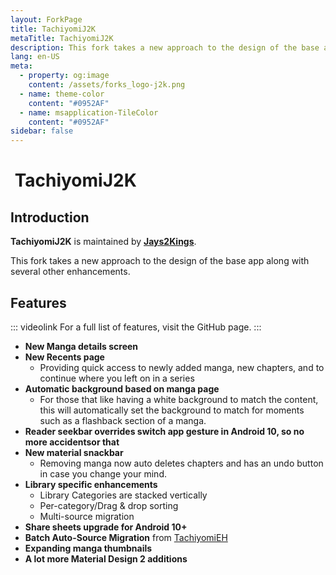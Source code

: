 ```yaml
---
layout: ForkPage
title: TachiyomiJ2K
metaTitle: TachiyomiJ2K
description: This fork takes a new approach to the design of the base app along with several other enhancements.
lang: en-US
meta:
  - property: og:image
    content: /assets/forks_logo-j2k.png
  - name: theme-color
    content: "#0952AF"
  - name: msapplication-TileColor
    content: "#0952AF"
sidebar: false
---
```


# <img class="headerLogo" :src="$withBase('/assets/forks_logo-j2k.png')"> TachiyomiJ2K

<ForkButtons forkName="TachiyomiJ2K"
downloadForkLink="https://api.github.com/repos/Jays2Kings/tachiyomiJ2K/releases/latest"
downloadForkStyle="background-color:#0952AF;color:#FFFFFF;"
githubForkLink="https://github.com/Jays2Kings/tachiyomiJ2K" androidVersion="6.0"/>

## Introduction

**TachiyomiJ2K** is maintained by **[Jays2Kings](https://github.com/Jays2Kings)**.

This fork takes a new approach to the design of the base app along with several
other enhancements.

## Features

::: videolink
For a full list of features, visit the GitHub page.
:::

- **New Manga details screen**
- **New Recents page**
  - Providing quick access to newly added manga, new chapters, and to continue
  where you left on in a series
- **Automatic background based on manga page**
  - For those that like having a white background to match the content, this will
  automatically set the background to match for moments such as a flashback section
  of a manga.
- **Reader seekbar overrides switch app gesture in Android 10, so no more
accidentsor that**
- **New material snackbar**
  - Removing manga now auto deletes chapters and has an undo button in case you
  change your mind.
- **Library specific enhancements**
  - Library Categories are stacked vertically
  - Per-category/Drag & drop sorting
  - Multi-source migration
- **Share sheets upgrade for Android 10+**
- **Batch Auto-Source Migration** from [TachiyomiEH](/forks/TachiyomiEH)
- **Expanding manga thumbnails**
- **A lot more Material Design 2 additions**
